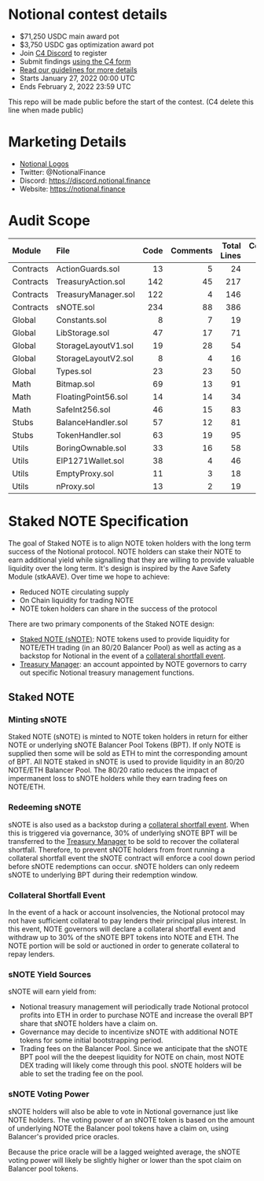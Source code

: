# Notional contest details

- $71,250 USDC main award pot
- $3,750 USDC gas optimization award pot
- Join [C4 Discord](https://discord.gg/code4rena) to register
- Submit findings [using the C4 form](https://code4rena.com/contests/2022-01-notional-contest/submit)
- [Read our guidelines for more details](https://docs.code4rena.com/roles/wardens)
- Starts January 27, 2022 00:00 UTC
- Ends February 2, 2022 23:59 UTC

This repo will be made public before the start of the contest. (C4 delete this line when made public)

# Marketing Details

- [Notional Logos](https://github.com/notional-finance/media-kit/tree/master/Logos)
- Twitter: @NotionalFinance
- Discord: https://discord.notional.finance
- Website: https://notional.finance

# Audit Scope

| Module    | File                | Code | Comments | Total Lines | Complexity / Line |
| :-------- | :------------------ | ---: | -------: | ----------: | ----------------: |
| Contracts | ActionGuards.sol    |   13 |        5 |          24 |               7.7 |
| Contracts | TreasuryAction.sol  |  142 |       45 |         217 |              11.3 |
| Contracts | TreasuryManager.sol |  122 |        4 |         146 |               3.3 |
| Contracts | sNOTE.sol           |  234 |       88 |         386 |               4.3 |
| Global    | Constants.sol       |    8 |        7 |          19 |               0.0 |
| Global    | LibStorage.sol      |   47 |       17 |          71 |               0.0 |
| Global    | StorageLayoutV1.sol |   19 |       28 |          54 |               0.0 |
| Global    | StorageLayoutV2.sol |    8 |        4 |          16 |               0.0 |
| Global    | Types.sol           |   23 |       23 |          50 |               0.0 |
| Math      | Bitmap.sol          |   69 |       13 |          91 |              23.2 |
| Math      | FloatingPoint56.sol |   14 |       14 |          34 |               7.1 |
| Math      | SafeInt256.sol      |   46 |       15 |          83 |              34.8 |
| Stubs     | BalanceHandler.sol  |   57 |       12 |          81 |               5.3 |
| Stubs     | TokenHandler.sol    |   63 |       19 |          95 |              25.4 |
| Utils     | BoringOwnable.sol   |   33 |       16 |          58 |              18.2 |
| Utils     | EIP1271Wallet.sol   |   38 |        4 |          46 |              10.5 |
| Utils     | EmptyProxy.sol      |   11 |        3 |          18 |               9.1 |
| Utils     | nProxy.sol          |   13 |        2 |          19 |               0.0 |

# Staked NOTE Specification

The goal of Staked NOTE is to align NOTE token holders with the long term success of the Notional protocol. NOTE holders can stake their NOTE to earn additional yield while signalling that they are willing to provide valuable liquidity over the long term. It's design is inspired by the Aave Safety Module (stkAAVE). Over time we hope to achieve:

- Reduced NOTE circulating supply
- On Chain liquidity for trading NOTE
- NOTE token holders can share in the success of the protocol

There are two primary components of the Staked NOTE design:

- [Staked NOTE (sNOTE)](#staked-note): NOTE tokens used to provide liquidity for NOTE/ETH trading (in an 80/20 Balancer Pool) as well as acting as a backstop for Notional in the event of a [collateral shortfall event](#collateral-shortfall-event).
- [Treasury Manager](#treasury-management): an account appointed by NOTE governors to carry out specific Notional treasury management functions.

## Staked NOTE

### Minting sNOTE

Staked NOTE (sNOTE) is minted to NOTE token holders in return for either NOTE or underlying sNOTE Balancer Pool Tokens (BPT). If only NOTE is supplied then some will be sold as ETH to mint the corresponding amount of BPT. All NOTE staked in sNOTE is used to provide liquidity in an 80/20 NOTE/ETH Balancer Pool. The 80/20 ratio reduces the impact of impermanent loss to sNOTE holders while they earn trading fees on NOTE/ETH.

### Redeeming sNOTE

sNOTE is also used as a backstop during a [collateral shortfall event](#collateral-shortfall-event). When this is triggered via governance, 30% of underlying sNOTE BPT will be transferred to the [Treasury Manager](#treasury-manager) to be sold to recover the collateral shortfall. Therefore, to prevent sNOTE holders from front running a collateral shortfall event the sNOTE contract will enforce a cool down period before sNOTE redemptions can occur. sNOTE holders can only redeem sNOTE to underlying BPT during their redemption window.

### Collateral Shortfall Event

In the event of a hack or account insolvencies, the Notional protocol may not have sufficient collateral to pay lenders their principal plus interest. In this event, NOTE governors will declare a collateral shortfall event and withdraw up to 30% of the sNOTE BPT tokens into NOTE and ETH. The NOTE portion will be sold or auctioned in order to generate collateral to repay lenders.

### sNOTE Yield Sources

sNOTE will earn yield from:

- Notional treasury management will periodically trade Notional protocol profits into ETH in order to purchase NOTE and increase the overall BPT share that sNOTE holders have a claim on.
- Governance may decide to incentivize sNOTE with additional NOTE tokens for some initial bootstrapping period.
- Trading fees on the Balancer Pool. Since we anticipate that the sNOTE BPT pool will the the deepest liquidity for NOTE on chain, most NOTE DEX trading will likely come through this pool. sNOTE holders will be able to set the trading fee on the pool.

### sNOTE Voting Power

sNOTE holders will also be able to vote in Notional governance just like NOTE holders. The voting power of an sNOTE token is based on the amount of underlying NOTE the Balancer pool tokens have a claim on, using Balancer's provided price oracles.

Because the price oracle will be a lagged weighted average, the sNOTE voting power will likely be slightly higher or lower than the spot claim on Balancer pool tokens.
